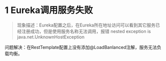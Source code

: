 # 1 Eureka调用服务失败
> 现象描述：Eureka配置之后，在Eureka所在地址访问可以看到其它服务已经注册成功，但是使用服务名称无法调用，报错
> nested exception is java.net.UnknownHostException
> 
问题解决：在RestTemplate配置上没有添加@LoadBanlanced注解，服务无法负载均衡。
